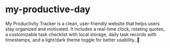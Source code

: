 # my-productive-day
My Productivity Tracker is a clean, user-friendly website that helps users stay organized and motivated. It includes a real-time clock, rotating quotes, a customizable task checklist with local storage, daily task records with timestamps, and a light/dark theme toggle for better usability..🌙
